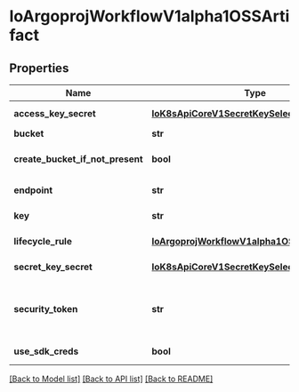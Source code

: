 # IoArgoprojWorkflowV1alpha1OSSArtifact

## Properties
Name | Type | Description | Notes
------------ | ------------- | ------------- | -------------
**access_key_secret** | [**IoK8sApiCoreV1SecretKeySelector**](IoK8sApiCoreV1SecretKeySelector.md) | AccessKeySecret is the secret selector to the bucket&#39;s access key | [optional] 
**bucket** | **str** | Bucket is the name of the bucket | [optional] 
**create_bucket_if_not_present** | **bool** | CreateBucketIfNotPresent tells the driver to attempt to create the OSS bucket for output artifacts, if it doesn&#39;t exist | [optional] 
**endpoint** | **str** | Endpoint is the hostname of the bucket endpoint | [optional] 
**key** | **str** | Key is the path in the bucket where the artifact resides | 
**lifecycle_rule** | [**IoArgoprojWorkflowV1alpha1OSSLifecycleRule**](IoArgoprojWorkflowV1alpha1OSSLifecycleRule.md) | LifecycleRule specifies how to manage bucket&#39;s lifecycle | [optional] 
**secret_key_secret** | [**IoK8sApiCoreV1SecretKeySelector**](IoK8sApiCoreV1SecretKeySelector.md) | SecretKeySecret is the secret selector to the bucket&#39;s secret key | [optional] 
**security_token** | **str** | SecurityToken is the user&#39;s temporary security token. For more details, check out: https://www.alibabacloud.com/help/doc-detail/100624.htm | [optional] 
**use_sdk_creds** | **bool** | UseSDKCreds tells the driver to figure out credentials based on sdk defaults. | [optional] 

[[Back to Model list]](../README.md#documentation-for-models) [[Back to API list]](../README.md#documentation-for-api-endpoints) [[Back to README]](../README.md)


